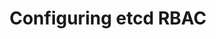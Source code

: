 ---
title: Configuring etcd RBAC
show_read_time: false
canonical_url: 'https://docs.projectcalico.org/v3.5/reference/advanced/etcd-rbac/index'
---